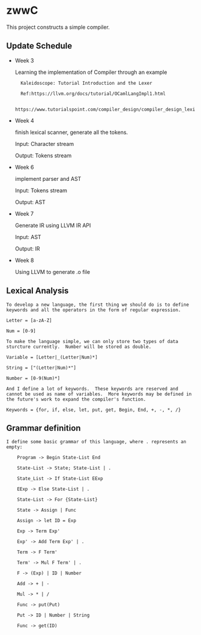 # zwwC
This project constructs a simple compiler. 

## Update Schedule
* Week 3

	Learning the implementation of Compiler through an example
		

		Kaleidoscope: Tutorial Introduction and the Lexer
		
		Ref:https://llvm.org/docs/tutorial/OCamlLangImpl1.html
	
		https://www.tutorialspoint.com/compiler_design/compiler_design_lexical_analysis.htm

*  Week 4

	finish lexical scanner, generate all the tokens.
	
	Input: Character stream 
	
	Output: Tokens stream 

*  Week 6

	implement parser and AST
	
	Input: Tokens stream
	
	Output: AST

*  Week 7

	Generate IR using LLVM IR API
	
	Input: AST
	
	Output: IR

*  Week 8

	Using LLVM to generate .o file

## Lexical Analysis

	To develop a new language, the first thing we should do is to define keywords and all the operators in the form of regular expression.

	Letter = [a-zA-Z]

	Num = [0-9]

	To make the language simple, we can only store two types of data sturcture currently.  Number will be stored as double.

	Variable = [Letter|_(Letter|Num)*]

	String = ["(Letter|Num)*"]

	Number = [0-9(Num)*]

	And I define a lot of keywords.  These keywords are reserved and cannot be used as name of variables.  More keywords may be defined in the future's work to expand the compiler's function.

	Keywords = {for, if, else, let, put, get, Begin, End, +, -, *, /}

## Grammar definition

	I define some basic grammar of this language, where . represents an empty:

		Program -> Begin State-List End

		State-List -> State; State-List | .

		State_List -> If State-List EExp

		EExp -> Else State-List | .

		State-List -> For {State-List}

		State -> Assign | Func

		Assign -> let ID = Exp

		Exp -> Term Exp'

		Exp' -> Add Term Exp' | .

		Term -> F Term'

		Term' -> Mul F Term' | .

		F -> (Exp) | ID | Number

		Add -> + | -

		Mul -> * | /

		Func -> put(Put)
	
		Put -> ID | Number | String

		Func -> get(ID) 

